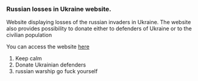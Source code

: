 ### Russian losses in Ukraine website.

Website displaying losses of the russian invaders in Ukraine.
The website also provides possibility to donate either to defenders of Ukraine or to the civilian population

You can access the website [here](https://invadersnotwelcome.in.ua/)

1. Keep calm
2. Donate Ukrainian defenders
3. russian warship go fuck yourself
